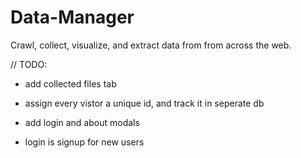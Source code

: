 # Data-Manager
Crawl, collect, visualize, and extract data from from across the web.

// TODO: 
- add collected files tab

- assign every vistor a unique id, and track it in seperate db

- add login and about modals
- login is signup for new users